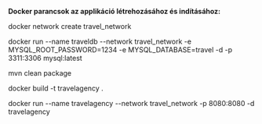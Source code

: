 **Docker parancsok az applikáció létrehozásához és indításához:**

docker network create travel_network

docker run --name traveldb --network travel_network -e MYSQL_ROOT_PASSWORD=1234 -e MYSQL_DATABASE=travel -d -p 3311:3306 mysql:latest

mvn clean package

docker build -t travelagency .

docker run --name travelagency --network travel_network -p 8080:8080 -d travelagency
